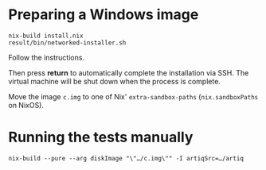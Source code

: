 # Preparing a Windows image

```shell
nix-build install.nix
result/bin/networked-installer.sh
```

Follow the instructions.

Then press **return** to automatically complete the installation via SSH. The virtual machine will be shut down when the process is complete.

Move the image `c.img` to one of Nix' `extra-sandbox-paths` (`nix.sandboxPaths` on NixOS).


# Running the tests manually

```shell
nix-build --pure --arg diskImage "\"…/c.img\"" -I artiqSrc=…/artiq
```
